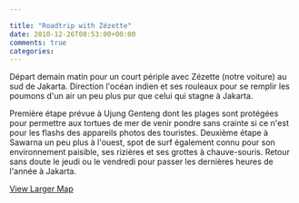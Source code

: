 ```yaml
---

title: "Roadtrip with Zézette"
date: 2010-12-26T08:53:00+00:00
comments: true
categories: 
---
```


Départ demain matin pour un court périple avec Zézette (notre voiture) au sud de Jakarta. Direction l'océan indien et ses rouleaux pour se remplir les poumons d'un air un peu plus pur que celui qui stagne à Jakarta.

Première étape prévue à Ujung Genteng dont les plages sont protégées pour permettre aux tortues de mer de venir pondre sans crainte si ce n'est pour les flashs des appareils photos des touristes. Deuxième étape à Sawarna un peu plus à l'ouest, spot de surf également connu pour son environnement paisible, ses rizières et ses grottes à chauve-souris. Retour sans doute le jeudi ou le vendredi pour passer les dernières heures de l'année à Jakarta.

[View Larger Map](http://maps.google.fr/maps?f=d&source=s_d&saddr=BonaVista+apartments+@-6.298833,106.784663&daddr=Route+inconnue+to:Sawarna,+Bayah,+Banten,+Indonesia+to:BonaVista+apartments+@-6.298833,106.784663&hl=fr&geocode=FS_jn_8dl2ddBg;FQqZj_8dsKFXBg;FRj-lf8dlHRWBilrpPopuY9CLjFwryr88egBBQ;FS_jn_8dl2ddBg&mra=ls&sll=-6.829195,106.61611&sspn=1.54077,2.458191&ie=UTF8&ll=-6.860985,106.792603&spn=1.540665,2.458191&t=p&source=embed)
